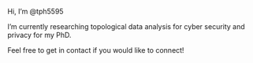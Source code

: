 Hi, I’m @tph5595

I’m currently researching topological data analysis for cyber security and privacy for my PhD.

Feel free to get in contact if you would like to connect!

<!---
tph5595/tph5595 is a ✨ special ✨ repository because its `README.md` (this file) appears on your GitHub profile.
You can click the Preview link to take a look at your changes.
--->
